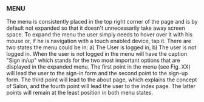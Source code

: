 ### MENU
The menu is consistently placed in the top right corner of the page and is by default not expanded so that it doesn't unnecessarily take away screen space. To expand the menu the user simply needs to hover over it with his mouse or, if he is navigation with a touch enabled device, tap it. There are two states the menu could be in: a) The User is logged in, b) The user is not logged in.
When the user is not logged in the menu will have the caption "Sign in/up" which stands for the two most important options that are displayed in the expanded menu. The first point in the menu (see Fig. XX) will lead the user to the sign-in form and the second point to the sign-up form. The third point will lead to the about page, which explains the concept of Salon, and the fourth point will lead the user to the index page. The latter points will remain at the least position in both menu states.
